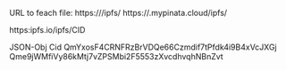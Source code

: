URL to feach file:
https://<Gateway name>/ipfs/<CID>
https://<Gateway name>.mypinata.cloud/ipfs/<CID>

https:ipfs.io/ipfs/CID


JSON-Obj Cid
QmYxosF4CRNFRzBrVDQe66Czmdif7tPfdk4i9B4xVcJXGj
Qme9jWMfiVy86kMtj7vZPSMbi2F5553zXvcdhvqhNBnZvt